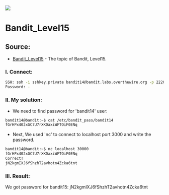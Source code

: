 # ![](https://overthewire.org/img/domokitten.png)

# Bandit_Level15

## Source:
- [Bandit_Level15] - The topic of Bandit, Level15.
###
### I. Connect:
```sh
SSH: ssh -i sshkey.private bandit14@bandit.labs.overthewire.org -p 2220
Password: -
```
### II. My solution:
- We need to find password for 'bandit14' user:
```sh
bandit14@bandit:~$ cat /etc/bandit_pass/bandit14
fGrHPx402xGC7U7rXKDaxiWFTOiF0ENq
```
- Next, We used 'nc' to connect to localhost port 3000 and write the password.
```sh
bandit14@bandit:~$ nc localhost 30000
fGrHPx402xGC7U7rXKDaxiWFTOiF0ENq
Correct!
jN2kgmIXJ6fShzhT2avhotn4Zcka6tnt
```

### III. Result:
We got password for bandit15: jN2kgmIXJ6fShzhT2avhotn4Zcka6tnt

[Bandit_Level15]: <https://overthewire.org/wargames/bandit/bandit15.html>
